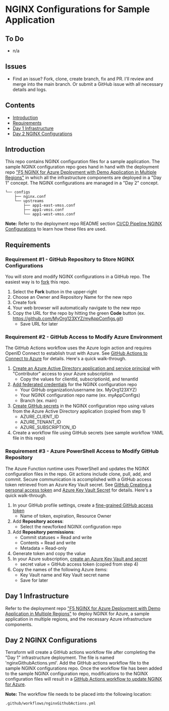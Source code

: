 # NGINX Configurations for Sample Application

## To Do

- n/a

## Issues

- Find an issue? Fork, clone, create branch, fix and PR. I'll review and merge into the main branch. Or submit a GitHub issue with all necessary details and logs.

## Contents

- [Introduction](#introduction)
- [Requirements](#requirements)
- [Day 1 Infrastructure](#day-1-infrastructure)
- [Day 2 NGINX Configurations](#day-2-nginx-configurations)

## Introduction

This repo contains NGINX configuration files for a sample application. The sample NGINX configuration repo goes hand in hand with the deployment repo ["F5 NGINX for Azure Deployment with Demo Application in Multiple Regions"](https://github.com/f5devcentral/f5-digital-customer-engagement-center/tree/main/solutions/delivery/application_delivery_controller/nginx/nginx-for-azure) in which all the infrastructure components are deployed in a "Day 1" concept. The NGINX configurations are managed in a "Day 2" concept.

```
└── configs
    ├── nginx.conf
    └── upstreams
        ├── app1-east-vmss.conf
        ├── app1-vmss.conf
        └── app1-west-vmss.conf
```

**Note:** Refer to the deployment repo README section [CI/CD Pipeline NGINX Configurations](https://github.com/f5devcentral/f5-digital-customer-engagement-center/tree/main/solutions/delivery/application_delivery_controller/nginx/nginx-for-azure#cicd-pipeline-nginx-configurations) to learn how these files are used.

## Requirements

### Requirement #1 - GitHub Repository to Store NGINX Configurations

You will store and modify NGINX configurations in a GitHub repo. The easiest way is to [fork](https://docs.github.com/en/get-started/quickstart/fork-a-repo) this repo.

1. Select the **Fork** button in the upper-right
2. Choose an Owner and Repository Name for the new repo
3. Create fork
4. Your web browser will automatically navigate to the new repo
5. Copy the URL for the repo by hitting the green **Code** button (ex. https://github.com/MyOrg123XYZ/myAppConfigs.git)
    - Save URL for later

### Requirement #2 - GitHub Access to Modify Azure Environment

The GitHub Actions workflow uses the Azure login action and requires OpenID Connect to establish trust with Azure. See [GitHub Actions to Connect to Azure](https://learn.microsoft.com/en-us/azure/developer/github/connect-from-azure?tabs=azure-cli%2Cwindows) for details. Here's a quick walk-through.

1. [Create an Azure Active Directory application and service principal](https://learn.microsoft.com/en-us/azure/developer/github/connect-from-azure?tabs=azure-cli%2Cwindows#create-an-azure-active-directory-application-and-service-principal) with "Contributor" access to your Azure subscription
    - Copy the values for clientId, subscriptionId, and tenantId
2. [Add federated credentials](https://learn.microsoft.com/en-us/azure/developer/github/connect-from-azure?tabs=azure-cli%2Cwindows#add-federated-credentials) for the NGINX configuration repo
    - Your GitHub organization/username (ex. MyOrg123XYZ)
    - Your NGINX configuration repo name (ex. myAppConfigs)
    - Branch (ex. main)
3. [Create GitHub secrets](https://learn.microsoft.com/en-us/azure/developer/github/connect-from-azure?tabs=azure-cli%2Cwindows#create-github-secrets) in the NGINX configuration repo using values from the Azure Active Directory application (copied from step 1)
    - AZURE_CLIENT_ID
    - AZURE_TENANT_ID
    - AZURE_SUBSCRIPTION_ID
4. Create a workflow file using GitHub secrets (see sample workflow YAML file in this repo)

### Requirement #3 - Azure PowerShell Access to Modify GitHub Repository

The Azure Function runtime uses PowerShell and updates the NGINX configuration files in the repo. Git actions include clone, pull, add, and commit. Secure communication is accomplished with a GitHub access token retrieved from an Azure Key Vault secret. See [GitHub Creating a personal access token](https://docs.github.com/en/authentication/keeping-your-account-and-data-secure/creating-a-personal-access-token) and [Azure Key Vault Secret](https://learn.microsoft.com/en-us/azure/key-vault/secrets/quick-create-cli) for details. Here's a quick walk-through.

1. In your GitHub profile settings, create a [fine-grained GitHub access token](https://docs.github.com/en/authentication/keeping-your-account-and-data-secure/creating-a-personal-access-token#creating-a-fine-grained-personal-access-token)
    - Name of token, expiration, Resource Owner
2. Add **Repository access**:
    - Select the new/forked NGINX configuration repo
3. Add **Repository permissions**:
    - Commit statuses = Read and write
    - Contents = Read and write
    - Metadata = Read-only
4. Generate token and copy the value
5. In your Azure subscription, [create an Azure Key Vault and secret](https://learn.microsoft.com/en-us/azure/key-vault/secrets/quick-create-cli)
    - secret value = GitHub access token (copied from step 4)
6. Copy the names of the following Azure items:
    - Key Vault name and Key Vault secret name
    - Save for later

## Day 1 Infrastructure

Refer to the deployment repo ["F5 NGINX for Azure Deployment with Demo Application in Multiple Regions"](https://github.com/f5devcentral/f5-digital-customer-engagement-center/tree/main/solutions/delivery/application_delivery_controller/nginx/nginx-for-azure) to deploy NGINX for Azure, a sample application in multiple regions, and the necessary Azure infrastructure components.

## Day 2 NGINX Configurations

Terraform will create a GitHub actions workflow file after completing the "Day 1" infrastructure deployment. The file is named 'nginxGithubActions.yml'. Add the GitHub actions workflow file to the sample NGINX configurations repo. Once the workflow file has been added to the sample NGINX configuration repo, modifications to the NGINX configuration files will result in a [GitHub Actions workflow to update NGINX for Azure](https://docs.nginx.com/nginx-for-azure/management/nginx-configuration/#nginx-configuration-automation-workflows).

**Note:** The workflow file needs to be placed into the following location:

```
.github/workflows/nginxGithubActions.yml
```
